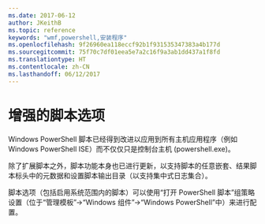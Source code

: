 ```yaml
---
ms.date: 2017-06-12
author: JKeithB
ms.topic: reference
keywords: "wmf,powershell,安装程序"
ms.openlocfilehash: 9f26960ea118eccf92b1f931535347383a4b177d
ms.sourcegitcommit: 75f70c7df01eea5e7a2c16f9a3ab1dd437a1f8fd
ms.translationtype: HT
ms.contentlocale: zh-CN
ms.lasthandoff: 06/12/2017
---
```

<a id="enhanced-transcription-options" class="xliff"></a>
# 增强的脚本选项

Windows PowerShell 脚本已经得到改进以应用到所有主机应用程序（例如 Windows PowerShell ISE）而不仅仅只是控制台主机 (powershell.exe)。

除了扩展脚本之外，脚本功能本身也已进行更新，以支持脚本的任意嵌套、结果脚本标头中的元数据和设置脚本输出目录（以支持集中式日志集合）。

脚本选项（包括启用系统范围内的脚本）可以使用“打开 PowerShell 脚本”组策略设置（位于“管理模板”->“Windows 组件”->“Windows PowerShell”中）来进行配置。

